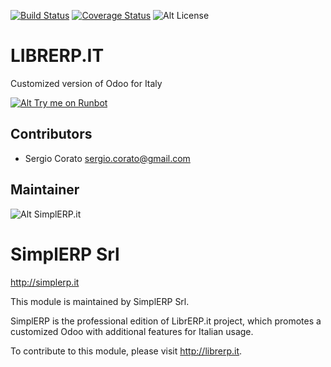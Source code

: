 [![Build Status](https://travis-ci.org/sergiocorato/__librerp__.svg?branch=8.0)](https://travis-ci.org/sergiocorato/__librerp__)
[![Coverage Status](https://coveralls.io/repos/sergiocorato/__librerp__/badge.svg?branch=8.0&service=github)](https://coveralls.io/github/sergiocorato/__librerp__?branch=8.0)
![Alt License](https://img.shields.io/badge/licence-AGPL--3-blue.svg) 


LIBRERP.IT
====================================

Customized version of Odoo for Italy


[![Alt Try me on Runbot](http://simplerp.it/images/try.png)](https://runbot.librerp.it/runbot/2/8.0) 


Contributors
------------

* Sergio Corato <sergio.corato@gmail.com>

Maintainer
----------

![Alt SimplERP.it](http://simplerp.it/images/Logo.png "http://simplerp.it") 

SimplERP Srl
=======================

http://simplerp.it

This module is maintained by SimplERP Srl.

SimplERP is the professional edition of LibrERP.it project, which promotes a customized Odoo with additional features for Italian usage.

To contribute to this module, please visit http://librerp.it.

